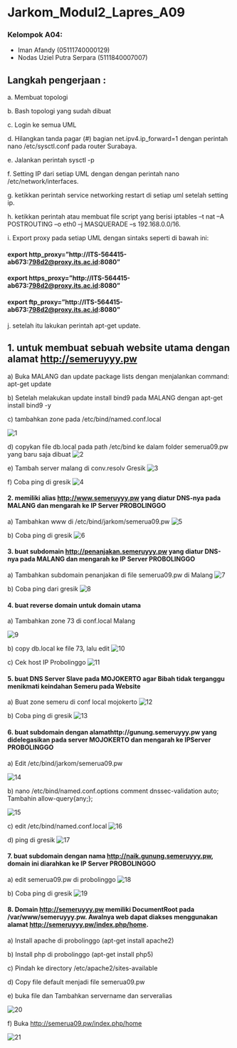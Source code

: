 # Jarkom_Modul2_Lapres_A09

### Kelompok A04:
- Iman Afandy (05111740000129)
- Nodas Uziel Putra Serpara (5111840007007)


## Langkah pengerjaan : 
a. Membuat topologi 

b. Bash topologi yang sudah dibuat

c. Login ke semua UML 

d. Hilangkan tanda pagar (#) bagian net.ipv4.ip_forward=1 dengan perintah nano /etc/sysctl.conf pada router Surabaya.

e. Jalankan perintah sysctl -p

f. Setting IP dari setiap UML dengan dengan perintah nano /etc/network/interfaces.

g. ketikkan perintah service networking restart di setiap uml setelah setting ip.

h. ketikkan perintah atau membuat file script yang berisi iptables –t nat –A POSTROUTING –o eth0 –j MASQUERADE –s 192.168.0.0/16.

i. Export proxy pada setiap UML dengan sintaks seperti di bawah ini:

#### export http_proxy=”http://ITS-564415-ab673:798d2@proxy.its.ac.id:8080”
#### export https_proxy=”http://ITS-564415-ab673:798d2@proxy.its.ac.id:8080”
#### export ftp_proxy=”http://ITS-564415-ab673:798d2@proxy.its.ac.id:8080”


j. setelah itu lakukan perintah apt-get update.

## 1. untuk membuat sebuah website utama dengan alamat http://semeruyyy.pw

a) Buka MALANG dan update package lists dengan menjalankan command: apt-get update

b) Setelah melakukan update install bind9 pada MALANG dengan apt-get install bind9 -y

c) tambahkan zone pada /etc/bind/named.conf.local

![1](https://raw.githubusercontent.com/ImanAfandy/Jarkom_Modul2_Lapres_A09/main/Gambar/1_buatzone.png)

d) copykan file db.local pada path /etc/bind ke dalam folder semerua09.pw yang baru saja dibuat 
![2](https://raw.githubusercontent.com/ImanAfandy/Jarkom_Modul2_Lapres_A09/main/Gambar/1_cpdblokal.png)

e) Tambah server malang di conv.resolv Gresik
![3](https://raw.githubusercontent.com/ImanAfandy/Jarkom_Modul2_Lapres_A09/main/Gambar/1_tambahservermalang.png)

f) Coba ping di gresik 
![4](https://raw.githubusercontent.com/ImanAfandy/Jarkom_Modul2_Lapres_A09/main/Gambar/1_pinggresik.png)


#### 2. memiliki alias http://www.semeruyyy.pw yang diatur DNS-nya pada MALANG dan mengarah ke IP Server PROBOLINGGO

a) Tambahkan www di /etc/bind/jarkom/semerua09.pw
![5](https://raw.githubusercontent.com/ImanAfandy/Jarkom_Modul2_Lapres_A09/main/Gambar/2_nambahwww.png)

b) Coba ping di gresik 
![6](https://raw.githubusercontent.com/ImanAfandy/Jarkom_Modul2_Lapres_A09/main/Gambar/2_pinggresik.png)

#### 3. buat subdomain http://penanjakan.semeruyyy.pw yang diatur DNS-nya pada MALANG dan mengarah ke IP Server PROBOLINGGO

a) Tambahkan subdomain penanjakan di file semerua09.pw di Malang 
![7](https://raw.githubusercontent.com/ImanAfandy/Jarkom_Modul2_Lapres_A09/main/Gambar/3_tambahsubpenanjakan.png)

b) Coba ping dari gresik
![8](https://raw.githubusercontent.com/ImanAfandy/Jarkom_Modul2_Lapres_A09/main/Gambar/3_pinggresik.png)


#### 4. buat reverse domain untuk domain utama

a) Tambahkan zone 73 di conf.local Malang 

![9](https://raw.githubusercontent.com/ImanAfandy/Jarkom_Modul2_Lapres_A09/main/Gambar/4_tambahzone73.png)

b) copy db.local ke file 73, lalu edit 
![10](https://raw.githubusercontent.com/ImanAfandy/Jarkom_Modul2_Lapres_A09/main/Gambar/4_cpdblokal.png)

c) Cek host IP Probolinggo 
![11](https://raw.githubusercontent.com/ImanAfandy/Jarkom_Modul2_Lapres_A09/main/Gambar/4_cekhost.png)


#### 5. buat DNS Server Slave pada MOJOKERTO agar Bibah tidak terganggu menikmati keindahan Semeru pada Website

a) 	Buat zone semeru di conf local mojokerto
![12](https://raw.githubusercontent.com/ImanAfandy/Jarkom_Modul2_Lapres_A09/main/Gambar/5_buatzone.png)

b) Coba ping di gresik 
![13](https://raw.githubusercontent.com/ImanAfandy/Jarkom_Modul2_Lapres_A09/main/Gambar/5_pinggresik.png)

#### 6. buat subdomain dengan alamathttp://gunung.semeruyyy.pw yang didelegasikan pada server MOJOKERTO dan mengarah ke IPServer PROBOLINGGO

a) Edit  /etc/bind/jarkom/semerua09.pw

![14](https://raw.githubusercontent.com/ImanAfandy/Jarkom_Modul2_Lapres_A09/main/Gambar/6_edit.png)

b) <pr>nano /etc/bind/named.conf.options
comment dnssec-validation auto;
Tambahin allow-query{any;}; </pr>

![15](https://raw.githubusercontent.com/ImanAfandy/Jarkom_Modul2_Lapres_A09/main/Gambar/6_tambahkanalow.png)

c) edit /etc/bind/named.conf.local
![16](https://raw.githubusercontent.com/ImanAfandy/Jarkom_Modul2_Lapres_A09/main/Gambar/6_nanoconflocal.png)

d) ping di gresik 
![17](https://raw.githubusercontent.com/ImanAfandy/Jarkom_Modul2_Lapres_A09/main/Gambar/6_ping.png)



#### 7. buat subdomain dengan nama http://naik.gunung.semeruyyy.pw, domain ini diarahkan ke IP Server PROBOLINGGO

a) edit semerua09.pw di probolinggo 
![18](https://raw.githubusercontent.com/ImanAfandy/Jarkom_Modul2_Lapres_A09/main/Gambar/7_edit.png)

b) Coba ping di gresik 
![19](https://raw.githubusercontent.com/ImanAfandy/Jarkom_Modul2_Lapres_A09/main/Gambar/7.png)

#### 8. Domain http://semeruyyy.pw memiliki DocumentRoot pada /var/www/semeruyyy.pw. Awalnya web dapat diakses menggunakan alamat http://semeruyyy.pw/index.php/home.

a)  Install apache di probolinggo (apt-get install apache2)

b)  Install php di probolinggo (apt-get install php5)

c)  Pindah ke directory /etc/apache2/sites-available

d)  Copy file default menjadi file semerua09.pw

e)  buka file dan Tambahkan servername dan serveralias 

![20](https://raw.githubusercontent.com/ImanAfandy/Jarkom_Modul2_Lapres_A09/main/Gambar/8_servername.png)

f) Buka http://semerua09.pw/index.php/home

![21](https://raw.githubusercontent.com/ImanAfandy/Jarkom_Modul2_Lapres_A09/main/Gambar/8.png)
























